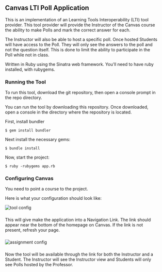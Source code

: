 ## Canvas LTI Poll Application


This is an implementation of an Learning Tools Interoperability (LTI) tool provider.  This tool provider will provide the Instructor of the Canvas course the ability to make Polls and mark the correct answer for each.

The Instructor will also be able to host a specific poll.  Once hosted Students will have access to the Poll.  They will only see the answers to the poll and not the question itself.  This is done to limit the ability to participate in the Poll while not in class.

Written in Ruby using the Sinatra web framework. You'll need to have ruby installed, with rubygems.

### Running the Tool

To run this tool, download the git repository, then open a console
prompt in the repo directory.

You can run the tool by downloading this repository.  Once downloaded, open a console in the directory where the repository is located.

First, install bundler

    $ gem install bundler

Next install the necessary gems:

    $ bundle install

Now, start the project:

    $ ruby -rubygems app.rb


### Configuring Canvas

You need to point a course to the project.

Here is what your configuration should look like:

![tool config](https://lh6.googleusercontent.com/SojWt5reKigl_2nbPJ1NExp_Nb4V8Z6Cz_omUfa7_CcbCxWhEew7ji6CKXhBPYXywGQKBT6l=w1920-h920-rw)

###

This will give make the application into a Navigation Link.  The link should appear near the bottom of the homepage on Canvas.  If the link is not present, refresh your page.

###

![assignment config](https://lh6.googleusercontent.com/MX-HwBkNlyFH_qL9YkYNWGINrQ0GhlCpAH62TtLEViJSuhRV1Em_UCk93sAHraNAmY3IJHFq=w1920-h920-rw)

###

Now the tool will be available through the link for both the Instructor and a Student.  The Instructor will see the Instructor view and Students will only see Polls hosted by the Professor.